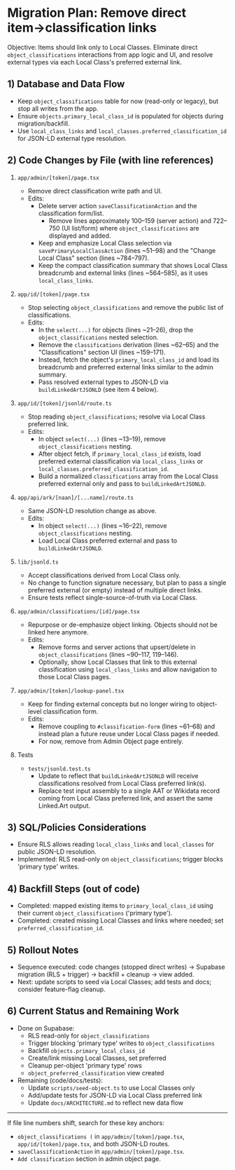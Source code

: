 # Migration Plan: Remove direct item→classification links

Objective: Items should link only to Local Classes. Eliminate direct `object_classifications` interactions from app logic and UI, and resolve external types via each Local Class's preferred external link.

## 1) Database and Data Flow

- Keep `object_classifications` table for now (read-only or legacy), but stop all writes from the app.
- Ensure `objects.primary_local_class_id` is populated for objects during migration/backfill.
- Use `local_class_links` and `local_classes.preferred_classification_id` for JSON-LD external type resolution.

## 2) Code Changes by File (with line references)

1. `app/admin/[token]/page.tsx`
   - Remove direct classification write path and UI.
   - Edits:
     - Delete server action `saveClassificationAction` and the classification form/list.
       - Remove lines approximately 100–159 (server action) and 722–750 (UI list/form) where `object_classifications` are displayed and added.
     - Keep and emphasize Local Class selection via `savePrimaryLocalClassAction` (lines ~51–98) and the "Change Local Class" section (lines ~784–797).
     - Keep the compact classification summary that shows Local Class breadcrumb and external links (lines ~564–585), as it uses `local_class_links`.

2. `app/id/[token]/page.tsx`
   - Stop selecting `object_classifications` and remove the public list of classifications.
   - Edits:
     - In the `select(...)` for objects (lines ~21–26), drop the `object_classifications` nested selection.
     - Remove the `classifications` derivation (lines ~62–65) and the "Classifications" section UI (lines ~159–171).
     - Instead, fetch the object's `primary_local_class_id` and load its breadcrumb and preferred external links similar to the admin summary.
     - Pass resolved external types to JSON-LD via `buildLinkedArtJSONLD` (see item 4 below).

3. `app/id/[token]/jsonld/route.ts`
   - Stop reading `object_classifications`; resolve via Local Class preferred link.
   - Edits:
     - In object `select(...)` (lines ~13–19), remove `object_classifications` nesting.
     - After object fetch, if `primary_local_class_id` exists, load preferred external classification via `local_class_links` or `local_classes.preferred_classification_id`.
     - Build a normalized `classifications` array from the Local Class preferred external only and pass to `buildLinkedArtJSONLD`.

4. `app/api/ark/[naan]/[...name]/route.ts`
   - Same JSON-LD resolution change as above.
   - Edits:
     - In object `select(...)` (lines ~16–22), remove `object_classifications` nesting.
     - Load Local Class preferred external and pass to `buildLinkedArtJSONLD`.

5. `lib/jsonld.ts`
   - Accept classifications derived from Local Class only.
   - No change to function signature necessary, but plan to pass a single preferred external (or empty) instead of multiple direct links.
   - Ensure tests reflect single-source-of-truth via Local Class.

6. `app/admin/classifications/[id]/page.tsx`
   - Repurpose or de-emphasize object linking. Objects should not be linked here anymore.
   - Edits:
     - Remove forms and server actions that upsert/delete in `object_classifications` (lines ~90–117, 119–146).
     - Optionally, show Local Classes that link to this external classification using `local_class_links` and allow navigation to those Local Class pages.

7. `app/admin/[token]/lookup-panel.tsx`
   - Keep for finding external concepts but no longer wiring to object-level classification form.
   - Edits:
     - Remove coupling to `#classification-form` (lines ~61–68) and instead plan a future reuse under Local Class pages if needed.
     - For now, remove from Admin Object page entirely.

8. Tests
   - `tests/jsonld.test.ts`
     - Update to reflect that `buildLinkedArtJSONLD` will receive classifications resolved from Local Class preferred link(s).
     - Replace test input assembly to a single AAT or Wikidata record coming from Local Class preferred link, and assert the same Linked.Art output.

## 3) SQL/Policies Considerations

- Ensure RLS allows reading `local_class_links` and `local_classes` for public JSON-LD resolution.
- Implemented: RLS read-only on `object_classifications`; trigger blocks 'primary type' writes.

## 4) Backfill Steps (out of code)

- Completed: mapped existing items to `primary_local_class_id` using their current `object_classifications` ('primary type').
- Completed: created missing Local Classes and links where needed; set `preferred_classification_id`.

## 5) Rollout Notes

- Sequence executed: code changes (stopped direct writes) → Supabase migration (RLS + trigger) → backfill + cleanup → view added.
- Next: update scripts to seed via Local Classes; add tests and docs; consider feature-flag cleanup.

## 6) Current Status and Remaining Work

- Done on Supabase:
  - RLS read-only for `object_classifications`
  - Trigger blocking 'primary type' writes to `object_classifications`
  - Backfill `objects.primary_local_class_id`
  - Create/link missing Local Classes, set preferred
  - Cleanup per-object 'primary type' rows
  - `object_preferred_classification` view created
- Remaining (code/docs/tests):
  - Update `scripts/seed-object.ts` to use Local Classes only
  - Add/update tests for JSON-LD via Local Class preferred link
  - Update `docs/ARCHITECTURE.md` to reflect new data flow

---

If file line numbers shift, search for these key anchors:

- `object_classifications (` in `app/admin/[token]/page.tsx`, `app/id/[token]/page.tsx`, and both JSON-LD routes.
- `saveClassificationAction` in `app/admin/[token]/page.tsx`.
- `Add classification` section in admin object page.
